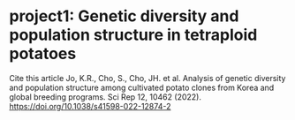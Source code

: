 # project1: Genetic diversity and population structure in tetraploid potatoes
Cite this article
Jo, K.R., Cho, S., Cho, JH. et al. Analysis of genetic diversity and population structure among cultivated potato clones from Korea 
and global breeding programs. Sci Rep 12, 10462 (2022). https://doi.org/10.1038/s41598-022-12874-2
